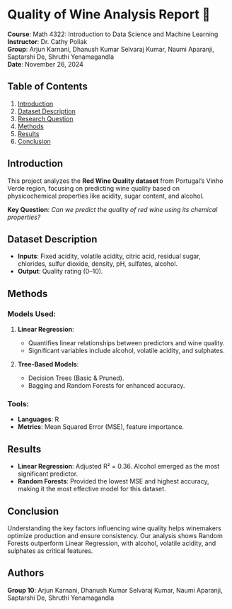 # Quality of Wine Analysis Report 🍷

**Course**: Math 4322: Introduction to Data Science and Machine Learning  
**Instructor**: Dr. Cathy Poliak  
**Group**: Arjun Karnani, Dhanush Kumar Selvaraj Kumar, Naumi Aparanji, Saptarshi De, Shruthi Yenamagandla  
**Date**: November 26, 2024  


## Table of Contents
1. [Introduction](#introduction)  
2. [Dataset Description](#dataset-description)  
3. [Research Question](#research-question)  
4. [Methods](#methods)  
5. [Results](#results)  
6. [Conclusion](#conclusion)


## Introduction  
This project analyzes the **Red Wine Quality dataset** from Portugal’s Vinho Verde region, focusing on predicting wine quality based on physicochemical properties like acidity, sugar content, and alcohol.  

**Key Question**: *Can we predict the quality of red wine using its chemical properties?*


## Dataset Description  
- **Inputs**: Fixed acidity, volatile acidity, citric acid, residual sugar, chlorides, sulfur dioxide, density, pH, sulfates, alcohol.  
- **Output**: Quality rating (0–10).  


## Methods  
### Models Used:  
1. **Linear Regression**:  
   - Quantifies linear relationships between predictors and wine quality.  
   - Significant variables include alcohol, volatile acidity, and sulphates.  

2. **Tree-Based Models**:  
   - Decision Trees (Basic & Pruned).  
   - Bagging and Random Forests for enhanced accuracy.  

### Tools:  
- **Languages**: R  
- **Metrics**: Mean Squared Error (MSE), feature importance.


## Results  
- **Linear Regression**: Adjusted R² = 0.36. Alcohol emerged as the most significant predictor.  
- **Random Forests**: Provided the lowest MSE and highest accuracy, making it the most effective model for this dataset.  


## Conclusion  
Understanding the key factors influencing wine quality helps winemakers optimize production and ensure consistency. Our analysis shows Random Forests outperform Linear Regression, with alcohol, volatile acidity, and sulphates as critical features.  


## Authors  
**Group 10**: Arjun Karnani, Dhanush Kumar Selvaraj Kumar, Naumi Aparanji, Saptarshi De, Shruthi Yenamagandla  


